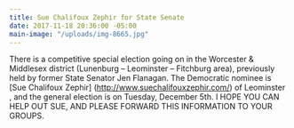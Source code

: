 ```yaml
---
title: Sue Chalifoux Zephir for State Senate
date: 2017-11-18 20:36:00 -05:00
main-image: "/uploads/img-8665.jpg"
---
```


There is a competitive special election going on in the Worcester & Middlesex district (Lunenburg – Leominster – Fitchburg area), previously held by former State Senator Jen Flanagan. The Democratic nominee is [Sue Chalifoux Zephir] (http://www.suechalifouxzephir.com/) of Leominster , and the general election is on Tuesday, December 5th. I HOPE YOU CAN HELP OUT SUE, AND PLEASE FORWARD THIS INFORMATION TO YOUR GROUPS. 